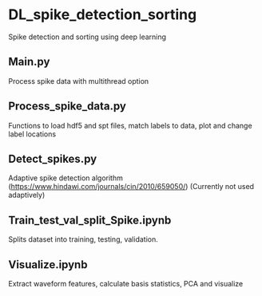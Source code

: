 # DL_spike_detection_sorting
Spike detection and sorting using deep learning
## Main.py
Process spike data with multithread option
## Process_spike_data.py
Functions to load hdf5 and spt files, match labels to data, plot and change label locations
## Detect_spikes.py
Adaptive spike detection algorithm (https://www.hindawi.com/journals/cin/2010/659050/)
(Currently not used adaptively)
## Train_test_val_split_Spike.ipynb
Splits dataset into training, testing, validation.
## Visualize.ipynb
Extract waveform features, calculate basis statistics, PCA and visualize
